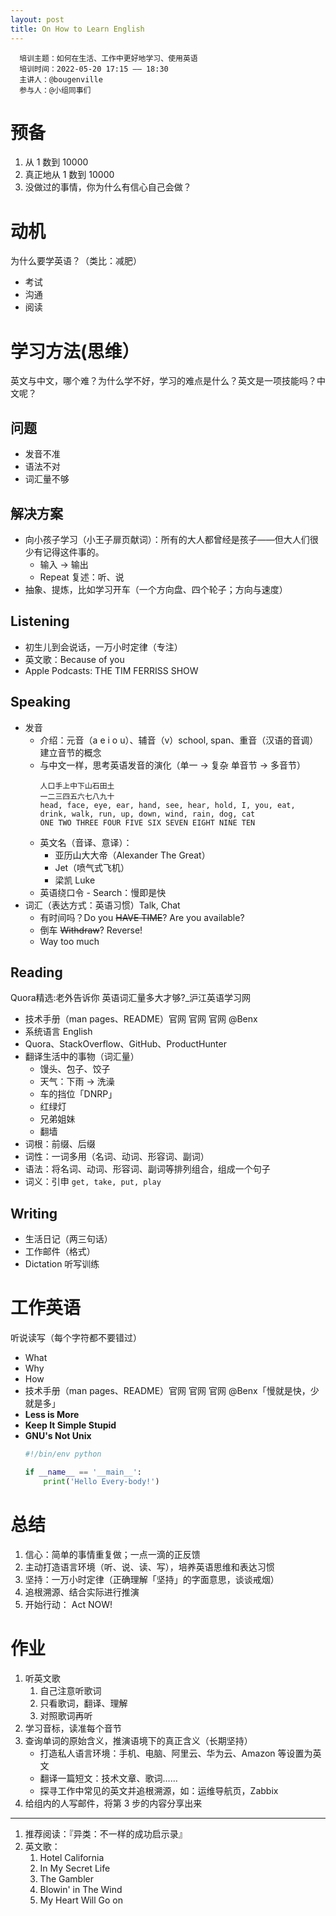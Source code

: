 ```yaml
---
layout: post
title: On How to Learn English
---
```


```
  培训主题：如何在生活、工作中更好地学习、使用英语
  培训时间：2022-05-20 17:15 —— 18:30
  主讲人：@bougenville
  参与人：@小组同事们
```

# 预备
1. 从 1 数到 10000
2. 真正地从 1 数到 10000
3. 没做过的事情，你为什么有信心自己会做？

# 动机

为什么要学英语？（类比：减肥）
- 考试
- 沟通
- 阅读

# 学习方法(思维）

英文与中文，哪个难？为什么学不好，学习的难点是什么？英文是一项技能吗？中文呢？
## 问题
- 发音不准
- 语法不对
- 词汇量不够

## 解决方案
- 向小孩子学习（小王子扉页献词）：所有的大人都曾经是孩子——但大人们很少有记得这件事的。
  - 输入 -> 输出
  - Repeat 复述：听、说
- 抽象、提炼，比如学习开车（一个方向盘、四个轮子；方向与速度）

## Listening 
- 初生儿到会说话，一万小时定律（专注）
- 英文歌：Because of you
- Apple Podcasts: THE TIM FERRISS SHOW

## Speaking
- 发音
  - 介绍：元音（a e i o u）、辅音（v）school, span、重音（汉语的音调） 建立音节的概念
  - 与中文一样，思考英语发音的演化（单一 -> 复杂   单音节 -> 多音节）
    ```
    人口手上中下山石田土 
    一二三四五六七八九十 
    head, face, eye, ear, hand, see, hear, hold, I, you, eat, drink, walk, run, up, down, wind, rain, dog, cat
    ONE TWO THREE FOUR FIVE SIX SEVEN EIGHT NINE TEN
    ```
  - 英文名（音译、意译）：
    - 亚历山大大帝（Alexander The Great）
    - Jet（喷气式飞机）
    - 梁凯 Luke
  - 英语绕口令 - Search：慢即是快
- 词汇（表达方式：英语习惯）Talk, Chat
  - 有时间吗？Do you ~~HAVE TIME~~? Are you available?
  - 倒车 ~~Withdraw~~? Reverse!
  - Way too much

## Reading
Quora精选:老外告诉你 英语词汇量多大才够?_沪江英语学习网
- 技术手册（man pages、README）官网 官网 官网 @Benx
- 系统语言 English
- Quora、StackOverflow、GitHub、ProductHunter
- 翻译生活中的事物（词汇量）
  - 馒头、包子、饺子
  - 天气：下雨 -> 洗澡
  - 车的挡位「DNRP」
  - 红绿灯
  - 兄弟姐妹
  - 翻墙
- 词根：前缀、后缀
- 词性：一词多用（名词、动词、形容词、副词）
- 语法：将名词、动词、形容词、副词等排列组合，组成一个句子
- 词义：引申 `get, take, put, play`

## Writing
- 生活日记（两三句话）
- 工作邮件（格式）
- Dictation 听写训练

# 工作英语
听说读写（每个字符都不要错过）
- What
- Why
- How
- 技术手册（man pages、README）官网 官网 官网 @Benx「慢就是快，少就是多」
- **Less is More**
- **Keep It Simple Stupid**
- **GNU's Not Unix**
    ```python
    #!/bin/env python

    if __name__ == '__main__':
        print('Hello Every-body!')
    ```

# 总结
1. 信心：简单的事情重复做；一点一滴的正反馈
2. 主动打造语言环境（听、说、读、写），培养英语思维和表达习惯
3. 坚持：一万小时定律（正确理解「坚持」的字面意思，谈谈戒烟）
4. 追根溯源、结合实际进行推演
5. 开始行动： Act NOW!

# 作业
1. 听英文歌
   1. 自己注意听歌词
   2. 只看歌词，翻译、理解
   3. 对照歌词再听
2. 学习音标，读准每个音节
3. 查询单词的原始含义，推演语境下的真正含义（长期坚持）
   - 打造私人语言环境：手机、电脑、阿里云、华为云、Amazon 等设置为英文
   - 翻译一篇短文：技术文章、歌词……
   - 探寻工作中常见的英文并追根溯源，如：运维导航页，Zabbix
4. 给组内的人写邮件，将第 3 步的内容分享出来



---

1. 推荐阅读：『异类：不一样的成功启示录』
2. 英文歌：
   1. Hotel California
   2. In My Secret Life
   3. The Gambler
   4. Blowin' in The Wind
   5. My Heart Will Go on

